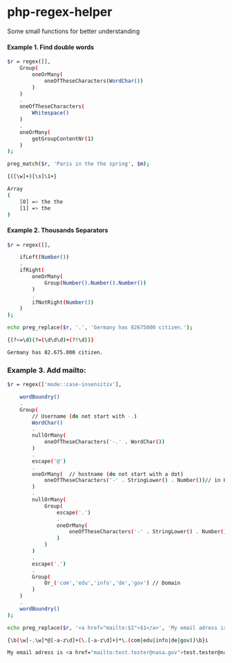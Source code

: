 # php-regex-helper
Some small functions for better understanding

#### Example 1. Find double words

```sh
$r = regex([],
	Group(
		oneOrMany(
			oneOfTheseCharacters(WordChar())
		)
	) 
	.
	oneOfTheseCharacters(
		Whitespace()
	)
	.
	oneOrMany(
		getGroupContentNr(1)
	)
);

preg_match($r, 'Paris in the the spring', $m);
```
```sh
{([\w]+)[\s]\1+}
```
```sh
Array
(
    [0] => the the
    [1] => the
)
```


#### Example 2. Thousands Separators 

```sh
$r = regex([],

	ifLeft(Number())
	.
	ifRight(
		oneOrMany( 
			Group(Number().Number().Number())
		)
		.
		ifNotRight(Number())
	)
);

echo preg_replace($r, '.', 'Germany has 82675000 citizen.');
```
```sh
{(?<=\d)(?=(\d\d\d)+(?!\d))}
```
```sh
Germany has 82.675.000 citizen.
```

### Example 3. Add mailto: 

```sh
$r = regex(['mode::case-insensitiv'],

	wordBoundry()
	.
	Group(
		// Username (do not start with -.)
		WordChar()
		.
		nullOrMany(
			oneOfTheseCharacters('-.' . WordChar())
		)
		.
		escape('@')
		.
		oneOrMany(  // hostname (do not start with a dot)
			oneOfTheseCharacters('-' . StringLower() . Number())// in Hostname ASCI only, so no \w
		)
		.
		nullOrMany( 
			Group(
				escape('.')
				.
				oneOrMany(
					oneOfTheseCharacters('-' . StringLower() . Number())
				)
			)
		)
		.
		escape('.')
		.
		Group(
			Or_('com','edu','info','de','gov') // Domain
		)
	)
	.
	wordBoundry()
);

echo preg_replace($r, '<a href="mailto:$1">$1</a>', 'My email adress is test.tester@nasa.gov (http://www.nasa.gov)');
```
```sh
{\b(\w[-.\w]*@[-a-z\d]+(\.[-a-z\d]+)*\.(com|edu|info|de|gov))\b}i
```
```sh
My email adress is <a href="mailto:test.tester@nasa.gov">test.tester@nasa.gov</a> (http://www.nasa.gov)
```

